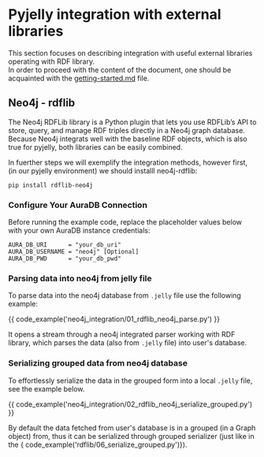 # Pyjelly integration with external libraries

This section focuses on describing integration with useful external libraries operating with RDF library.  
In order to proceed with the content of the document, one should be acquainted with the [getting-started.md](getting-started.md) file.

## Neo4j - rdflib

The Neo4j RDFLib library is a Python plugin that lets you use RDFLib’s API to store, query, and manage RDF triples directly in a Neo4j graph database.  
Because Neo4j integrats well with the baseline RDF objects, which is also true for pyjelly, both libraries can be easily combined.  

In fuerther steps we will exemplify the integration methods, however first, (in our pyjelly environment) we should installl neo4j-rdflib:  
```
pip install rdflib-neo4j
```

### Configure Your AuraDB Connection

Before running the example code, replace the placeholder values below with your own AuraDB instance credentials:
```
AURA_DB_URI      = "your_db_uri"
AURA_DB_USERNAME = "neo4j" [Optional]
AURA_DB_PWD      = "your_db_pwd"
```

### Parsing data into neo4j from jelly file

To parse data into the neo4j database from `.jelly` file use the following example:

{{ code_example('neo4j_integration/01_rdflib_neo4j_parse.py') }}

It opens a stream through a neo4j integrated parser working with RDF library, which parses the data (also from `.jelly` file) into user's database.

### Serializing grouped data from neo4j database

To effortlessly serialize the data in the grouped form into a local `.jelly` file, see the example below.

{{ code_example('neo4j_integration/02_rdflib_neo4j_serialize_grouped.py') }}

By default the data fetched from user's database is in a grouped (in a Graph object) from, thus it can be serialized through grouped serializer (just like in the { code_example('rdflib/06_serialize_grouped.py')}).
